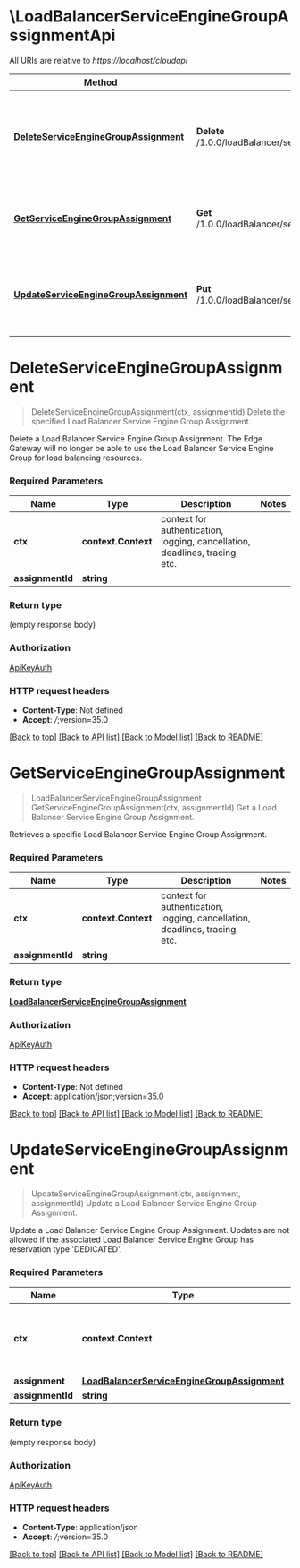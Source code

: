 # \LoadBalancerServiceEngineGroupAssignmentApi

All URIs are relative to *https://localhost/cloudapi*

Method | HTTP request | Description
------------- | ------------- | -------------
[**DeleteServiceEngineGroupAssignment**](LoadBalancerServiceEngineGroupAssignmentApi.md#DeleteServiceEngineGroupAssignment) | **Delete** /1.0.0/loadBalancer/serviceEngineGroups/assignments/{assignmentId} | Delete the specified Load Balancer Service Engine Group Assignment.
[**GetServiceEngineGroupAssignment**](LoadBalancerServiceEngineGroupAssignmentApi.md#GetServiceEngineGroupAssignment) | **Get** /1.0.0/loadBalancer/serviceEngineGroups/assignments/{assignmentId} | Get a Load Balancer Service Engine Group Assignment.
[**UpdateServiceEngineGroupAssignment**](LoadBalancerServiceEngineGroupAssignmentApi.md#UpdateServiceEngineGroupAssignment) | **Put** /1.0.0/loadBalancer/serviceEngineGroups/assignments/{assignmentId} | Update a Load Balancer Service Engine Group Assignment.


# **DeleteServiceEngineGroupAssignment**
> DeleteServiceEngineGroupAssignment(ctx, assignmentId)
Delete the specified Load Balancer Service Engine Group Assignment.

Delete a Load Balancer Service Engine Group Assignment. The Edge Gateway will no longer be able to use the Load Balancer Service Engine Group for load balancing resources. 

### Required Parameters

Name | Type | Description  | Notes
------------- | ------------- | ------------- | -------------
 **ctx** | **context.Context** | context for authentication, logging, cancellation, deadlines, tracing, etc.
  **assignmentId** | **string**|  | 

### Return type

 (empty response body)

### Authorization

[ApiKeyAuth](../README.md#ApiKeyAuth)

### HTTP request headers

 - **Content-Type**: Not defined
 - **Accept**: *_/_*;version=35.0

[[Back to top]](#) [[Back to API list]](../README.md#documentation-for-api-endpoints) [[Back to Model list]](../README.md#documentation-for-models) [[Back to README]](../README.md)

# **GetServiceEngineGroupAssignment**
> LoadBalancerServiceEngineGroupAssignment GetServiceEngineGroupAssignment(ctx, assignmentId)
Get a Load Balancer Service Engine Group Assignment.

Retrieves a specific Load Balancer Service Engine Group Assignment. 

### Required Parameters

Name | Type | Description  | Notes
------------- | ------------- | ------------- | -------------
 **ctx** | **context.Context** | context for authentication, logging, cancellation, deadlines, tracing, etc.
  **assignmentId** | **string**|  | 

### Return type

[**LoadBalancerServiceEngineGroupAssignment**](LoadBalancerServiceEngineGroupAssignment.md)

### Authorization

[ApiKeyAuth](../README.md#ApiKeyAuth)

### HTTP request headers

 - **Content-Type**: Not defined
 - **Accept**: application/json;version=35.0

[[Back to top]](#) [[Back to API list]](../README.md#documentation-for-api-endpoints) [[Back to Model list]](../README.md#documentation-for-models) [[Back to README]](../README.md)

# **UpdateServiceEngineGroupAssignment**
> UpdateServiceEngineGroupAssignment(ctx, assignment, assignmentId)
Update a Load Balancer Service Engine Group Assignment.

Update a Load Balancer Service Engine Group Assignment. Updates are not allowed if the associated Load Balancer Service Engine Group has reservation type 'DEDICATED'. 

### Required Parameters

Name | Type | Description  | Notes
------------- | ------------- | ------------- | -------------
 **ctx** | **context.Context** | context for authentication, logging, cancellation, deadlines, tracing, etc.
  **assignment** | [**LoadBalancerServiceEngineGroupAssignment**](LoadBalancerServiceEngineGroupAssignment.md)|  | 
  **assignmentId** | **string**|  | 

### Return type

 (empty response body)

### Authorization

[ApiKeyAuth](../README.md#ApiKeyAuth)

### HTTP request headers

 - **Content-Type**: application/json
 - **Accept**: *_/_*;version=35.0

[[Back to top]](#) [[Back to API list]](../README.md#documentation-for-api-endpoints) [[Back to Model list]](../README.md#documentation-for-models) [[Back to README]](../README.md)

